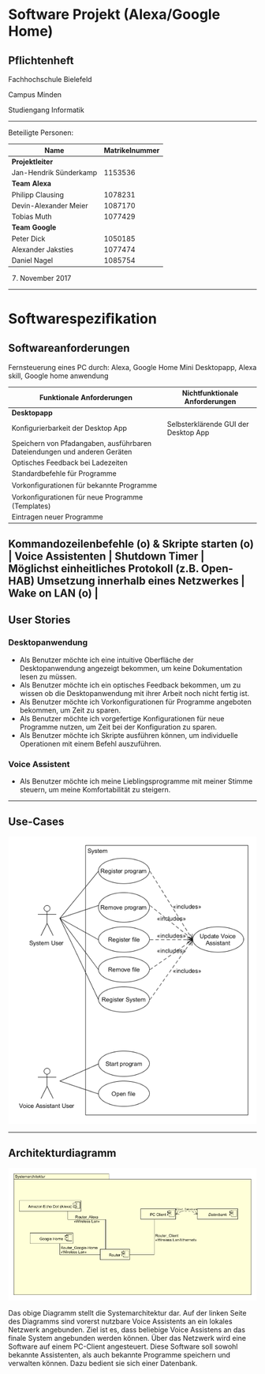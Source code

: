
Software Projekt (Alexa/Google Home)
====================================
Pflichtenheft
-------------

Fachhochschule Bielefeld

Campus Minden

Studiengang Informatik

----------

Beteiligte Personen:

Name                   | Matrikelnummer
---------------------- | ---------------
**Projektleiter**      | 
Jan-Hendrik Sünderkamp | 1153536
**Team Alexa**         | 
Philipp Clausing       | 1078231
Devin-Alexander Meier  | 1087170
Tobias Muth            | 1077429
**Team Google**        | 
Peter Dick             | 1050185
Alexander Jaksties     | 1077474
Daniel Nagel           | 1085754

07. November 2017

----------


Softwarespeziﬁkation
====================

Softwareanforderungen
---------------------
Fernsteuerung eines PC durch: Alexa, Google Home Mini
Desktopapp, Alexa skill, Google home anwendung

Funktionale Anforderungen | Nichtfunktionale Anforderungen
------------------------- | -------------------------------
**Desktopapp** | 
Konﬁgurierbarkeit der Desktop App | Selbsterklärende GUI der Desktop App
Speichern von Pfadangaben, ausführbaren Dateiendungen und anderen Geräten |
Optisches Feedback bei Ladezeiten |
Standardbefehle für Programme |
Vorkonﬁgurationen für bekannte Programme |
Vorkonﬁgurationen für neue Programme (Templates) |
Eintragen neuer Programme |
Kommandozeilenbefehle (o) &
Skripte starten (o) |
**Voice Assistenten** |
Shutdown Timer | Möglichst einheitliches Protokoll (z.B. Open-HAB)
Umsetzung innerhalb eines Netzwerkes |
Wake on LAN (o) |
----------

User Stories
------------
### Desktopanwendung

* Als Benutzer möchte ich eine intuitive Oberfläche der Desktopanwendung angezeigt bekommen, um keine Dokumentation lesen zu müssen.
* Als Benutzer möchte ich ein optisches Feedback bekommen, um zu wissen ob die Desktopanwendung mit ihrer Arbeit noch nicht fertig ist.
* Als Benutzer möchte ich Vorkonfigurationen für Programme angeboten bekommen, um Zeit zu sparen.
* Als Benutzer möchte ich vorgefertige Konfigurationen für neue Programme nutzen, um Zeit bei der Konfiguration zu sparen.
* Als Benutzer möchte ich Skripte ausführen können, um individuelle Operationen mit einem Befehl auszuführen.

### Voice Assistent

* Als Benutzer möchte ich meine Lieblingsprogramme mit meiner Stimme steuern, um meine Komfortabilität zu steigern.
----------

Use-Cases
---------

![Use-Case System](UseCase-Diagramme/KBP_UseCase_System.png "Use-Case System")

----------

Architekturdiagramm
-------------------

![Systemarchitektur](Systemarchitektur/KBP_System_Architektur.png "Systemarchitektur")

Das obige Diagramm stellt die Systemarchitektur dar. Auf der linken Seite des Diagramms sind vorerst nutzbare Voice Assistents an ein lokales Netzwerk angebunden. Ziel ist es, dass beliebige Voice Assistens an das finale System angebunden werden können. Über das Netzwerk wird eine Software auf einem PC-Client angesteuert. Diese Software soll sowohl bekannte Assistenten, als auch bekannte Programme speichern und verwalten können. Dazu bedient sie sich einer Datenbank.
